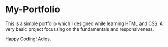 # My-Portfolio

This is a simple portfolio which I designed while learning HTML and CSS. A very basic project focussing on the fundamentals and responsiveness.

Happy Coding! Adios.
